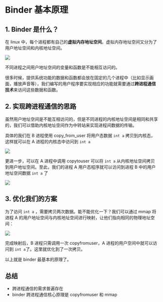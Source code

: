 # Binder 基本原理

## 1. Binder 是什么？

在 linux 中，每个进程都有自己的**虚拟内存地址空间**。虚拟内存地址空间又分为了用户地址空间和内核地址空间。

![](https://gitee.com/stingerzou/pic-bed/raw/master/img/20221117212450.png)

不同进程之间用户地址空间的变量和函数是不能相互访问的。

很多时候，提供系统功能的数据和函数都会放在固定的几个进程中（比如显示画面，播放声音等），我们编写的用户程序要实现相应的功能就需要通过**跨进程通信技术**来访问这些数据和函数。


## 2. 实现跨进程通信的思路

虽然用户地址空间是不能互相访问的，但是不同进程的内核地址空间是相同和共享的，我们可以借助内核地址空间作为中转站来实现进程间数据的传输。

具体的我们在 B 进程使用 copy_from_user 将用户态数据 `int a` 拷贝到内核态，这样就可以在 A 进程的内核态中访问到 `int a`


![](https://gitee.com/stingerzou/pic-bed/raw/master/img/20221117214847.png)

更进一步，可以在 A 进程中调用 copytouser 可以将 `int a` 从内核地址空间拷贝到用户地址空间。至此，我们的进程 A 用户态程序就可以访问到进程 B 中的用户地址空间数据 `int a` 了

![](https://gitee.com/stingerzou/pic-bed/raw/master/img/20221117215145.png)

## 3. 优化我们的方案

为了访问 `int a` ，需要拷贝两次数据。能不能优化一下？我们可以通过 mmap 将进程 A 的用户地址空间与内核地址空间进行映射，让他们指向相同的物理地址空间：

![](https://gitee.com/stingerzou/pic-bed/raw/master/img/20221117220739.png)

完成映射后，B 进程只需调用一次 copyfromuser，A 进程的用户空间中就可以访问到 `int a`了。这里就优化到了一次拷贝。



以上就是 binder 最基本的原理了。


## 总结

* 跨进程通信的需求普遍存在
* binder 跨进程通信核心原理是 copyfromuser 和 mmap